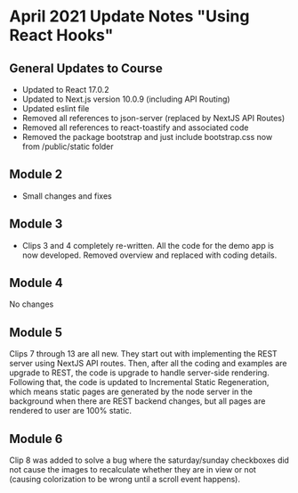 # April 2021 Update Notes "Using React Hooks"

## General Updates to Course

* Updated to React 17.0.2
* Updated to Next.js version 10.0.9 (including API Routing)
* Updated eslint file
* Removed all references to json-server (replaced by NextJS API Routes)
* Removed all references to react-toastify and associated code
* Removed the package bootstrap and just include bootstrap.css now from /public/static folder


## Module 2

* Small changes and fixes

## Module 3

* Clips 3 and 4 completely re-written.  All the code for the demo app is now developed.  Removed overview and replaced with coding details.

## Module 4

No changes

## Module 5

Clips 7 through 13 are all new. They start out with implementing the REST server using NextJS API routes. Then, after
all the coding and examples are upgrade to REST, the code is upgrade to handle server-side rendering.  Following that, the code is
updated to Incremental Static Regeneration, which means static pages are generated by the node server in the background when there are
REST backend changes, but all pages are rendered to user are 100% static.


## Module 6

Clip 8 was added to solve a bug where the saturday/sunday checkboxes did not cause the images to recalculate whether they are in view or not (causing colorization to be wrong until a scroll event happens).







